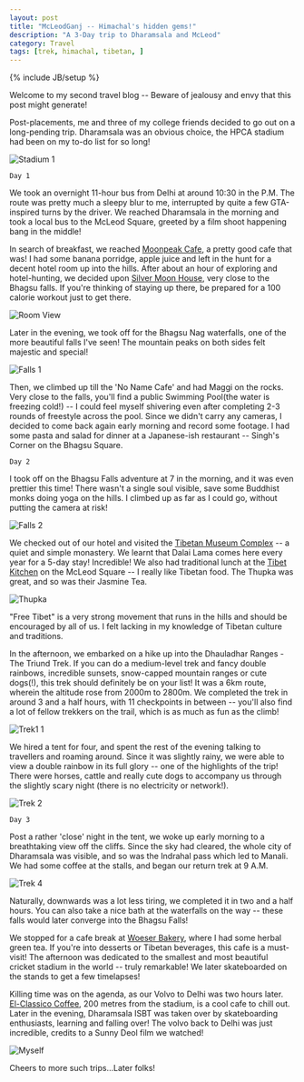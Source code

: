 ```yaml
---
layout: post
title: "McLeodGanj -- Himachal's hidden gems!"
description: "A 3-Day trip to Dharamsala and McLeod"
category: Travel
tags: [trek, himachal, tibetan, ]
---
```

{% include JB/setup %}

Welcome to my second travel blog -- Beware of jealousy and envy that this post might generate! 

Post-placements, me and three of my college friends decided to go out on a long-pending trip. Dharamsala was an obvious choice, the HPCA stadium had been on my to-do list for so long!   

![Stadium 1](/images/stadium.jpg)

`Day 1` 

We took an overnight 11-hour bus from Delhi at around 10:30 in the P.M. The route was pretty much a sleepy blur to me, interrupted by quite a few GTA-inspired turns by the driver. We reached Dharamsala in the morning and took a local bus to the McLeod Square, greeted by a film shoot happening bang in the middle! 

In search of breakfast, we reached [Moonpeak Cafe](https://www.tripadvisor.in/Restaurant_Review-g1092107-d1199629-Reviews-Moonpeak_Espresso-McLeod_Ganj_Dharamsala_Himachal_Pradesh.html), a pretty good cafe that was! I had some banana porridge, apple juice and left in the hunt for a decent hotel room up into the hills. After about an hour of exploring and hotel-hunting, we decided upon [Silver Moon House](https://www.tripadvisor.in/Hotel_Review-g1092107-d6902422-Reviews-Silver_Moon_House-McLeod_Ganj_Dharamsala_Himachal_Pradesh.html), very close to the Bhagsu falls. If you're thinking of staying up there, be prepared for a 100 calorie workout just to get there.   

![Room View](/images/silver_moon.jpg)

Later in the evening, we took off for the Bhagsu Nag waterfalls, one of the more beautiful falls I've seen! The mountain peaks on both sides felt majestic and special! 

![Falls 1](/images/bhagsu1.jpg)

Then, we climbed up till the 'No Name Cafe' and had Maggi on the rocks. Very close to the falls, you'll find a public Swimming Pool(the water is freezing cold!) -- I could feel myself shivering even after completing 2-3 rounds of freestyle across the pool. Since we didn't carry any cameras, I decided to come back again early morning and record some footage. I had some pasta and salad for dinner at a Japanese-ish restaurant -- Singh's Corner on the Bhagsu Square.

`Day 2`

I took off on the Bhagsu Falls adventure at 7 in the morning, and it was even prettier this time! There wasn't a single soul visible, save some Buddhist monks doing yoga on the hills. I climbed up as far as I could go, without putting the camera at risk!  

![Falls 2](/images/bhagsu2.jpg)

We checked out of our hotel and visited the [Tibetan Museum Complex](http://www.lonelyplanet.com/india/himachal-pradesh/mcleod-ganj/sights/religious/tsuglagkhang-complex) -- a quiet and simple monastery. We learnt that Dalai Lama comes here every year for a 5-day stay! Incredible! We also had traditional lunch at the [Tibet Kitchen](https://www.tripadvisor.in/Restaurant_Review-g319724-d1440070-Reviews-Tibet_Kitchen-Dharamsala_Himachal_Pradesh.html) on the McLeod Square -- I really like Tibetan food. The Thupka was great, and so was their Jasmine Tea. 

![Thupka](/images/thupka.jpg)

"Free Tibet" is a very strong movement that runs in the hills and should be encouraged by all of us. I felt lacking in my knowledge of Tibetan culture and traditions.  

In the afternoon, we embarked on a hike up into the Dhauladhar Ranges - The Triund Trek. If you can do a medium-level trek and fancy double rainbows, incredible sunsets, snow-capped mountain ranges or cute dogs(!), this trek should definitely be on your list! It was a 6km route, wherein the altitude rose from 2000m to 2800m. We completed the trek in around 3 and a half hours, with 11 checkpoints in between -- you'll also find a lot of fellow trekkers on the trail, which is as much as fun as the climb! 

![Trek1 1](/images/trek1.jpg)

We hired a tent for four, and spent the rest of the evening talking to travellers and roaming around. Since it was slightly rainy, we were able to view a double rainbow in its full glory -- one of the highlights of the trip! There were horses, cattle and really cute dogs to accompany us through the slightly scary night (there is no electricity or network!).    

![Trek 2](/images/trek2.jpg)

`Day 3`

Post a rather 'close' night in the tent, we woke up early morning to a breathtaking view off the cliffs. Since the sky had cleared, the whole city of Dharamsala was visible, and so was the Indrahal pass which led to Manali. We had some coffee at the stalls, and began our return trek at 9 A.M. 

![Trek 4](/images/trek4.jpg)

Naturally, downwards was a lot less tiring, we completed it in two and a half hours. You can also take a nice bath at the waterfalls on the way -- these falls would later converge into the Bhagsu Falls!

We stopped for a cafe break at [Woeser Bakery](https://www.tripadvisor.in/Restaurant_Review-g1092107-d3930797-Reviews-Woeser_Bakery-McLeod_Ganj_Dharamsala_Himachal_Pradesh.html), where I had some herbal green tea. If you're into desserts or Tibetan beverages, this cafe is a must-visit! The afternoon was dedicated to the smallest and most beautiful cricket stadium in the world -- truly remarkable! We later skateboarded on the stands to get a few timelapses! 

Killing time was on the agenda, as our Volvo to Delhi was two hours later. [El-Classico Coffee](https://www.facebook.com/El-clasico-coffee-shop-1665941983646291/?ref=py_c), 200 metres from the stadium, is a cool cafe to chill out. Later in the evening, Dharamsala ISBT was taken over by skateboarding enthusiasts, learning and falling over! The volvo back to Delhi was just incredible, credits to a Sunny Deol film we watched! 

![Myself](/images/myself.jpg)

Cheers to more such trips...Later folks!
